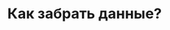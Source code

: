 ---
layout: post
title: Как забрать данные?
breadcrumbs:
  - name: Клиентам
    url: /clients/
breadcrumbCurrent: true
---